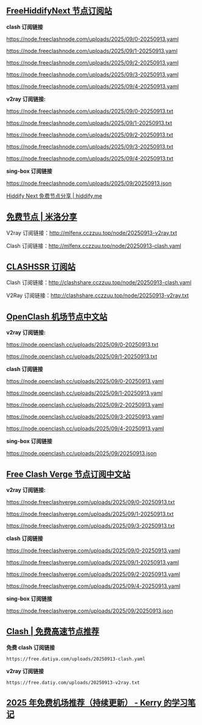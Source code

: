 ##    [FreeHiddifyNext 节点订阅站](https://freehiddifynext.github.io/free-nodes/)

 **clash 订阅链接**

https://node.freeclashnode.com/uploads/2025/09/0-20250913.yaml

https://node.freeclashnode.com/uploads/2025/09/1-20250913.yaml

https://node.freeclashnode.com/uploads/2025/09/2-20250913.yaml

https://node.freeclashnode.com/uploads/2025/09/3-20250913.yaml

https://node.freeclashnode.com/uploads/2025/09/4-20250913.yaml

 

**v2ray 订阅链接:**

https://node.freeclashnode.com/uploads/2025/09/0-20250913.txt

https://node.freeclashnode.com/uploads/2025/09/1-20250913.txt

https://node.freeclashnode.com/uploads/2025/09/2-20250913.txt

https://node.freeclashnode.com/uploads/2025/09/3-20250913.txt

https://node.freeclashnode.com/uploads/2025/09/4-20250913.txt

**sing-box 订阅链接**

https://node.freeclashnode.com/uploads/2025/09/20250913.json

[Hiddify Next 免费节点分享 | hiddify.me](https://hiddify.me/zh/docs/hiddify使用教程/hiddify-next免费节点分享/)

##     [免费节点 | 米洛分享](https://www.mlfenx.com/freenode)

V2ray 订阅链接：http://mlfenx.cczzuu.top/node/20250913-v2ray.txt

Clash 订阅链接：http://mlfenx.cczzuu.top/node/20250913-clash.yaml



##  [CLASHSSR 订阅站 ](https://clashshare.net/)



Clash 订阅链接：http://clashshare.cczzuu.top/node/20250913-clash.yaml

V2Ray 订阅链接：http://clashshare.cczzuu.top/node/20250913-v2ray.txt



## [OpenClash 机场节点中文站](https://openclash.cc/free-node/)



**v2ray 订阅链接:**

https://node.openclash.cc/uploads/2025/09/0-20250913.txt

https://node.openclash.cc/uploads/2025/09/1-20250913.txt

**clash 订阅链接**

https://node.openclash.cc/uploads/2025/09/0-20250913.yaml

https://node.openclash.cc/uploads/2025/09/1-20250913.yaml

https://node.openclash.cc/uploads/2025/09/2-20250913.yaml

https://node.openclash.cc/uploads/2025/09/3-20250913.yaml

https://node.openclash.cc/uploads/2025/09/4-20250913.yaml

**sing-box 订阅链接**

https://node.openclash.cc/uploads/2025/09/20250913.json



## [Free Clash Verge 节点订阅中文站](https://freeclashverge.com/free-node/)



**v2ray 订阅链接:**

https://node.freeclashverge.com/uploads/2025/09/0-20250913.txt

https://node.freeclashverge.com/uploads/2025/09/1-20250913.txt

https://node.freeclashverge.com/uploads/2025/09/3-20250913.txt

**clash 订阅链接**

https://node.freeclashverge.com/uploads/2025/09/0-20250913.yaml

https://node.freeclashverge.com/uploads/2025/09/1-20250913.yaml

https://node.freeclashverge.com/uploads/2025/09/2-20250913.yaml

https://node.freeclashverge.com/uploads/2025/09/4-20250913.yaml

**sing-box 订阅链接**

https://node.freeclashverge.com/uploads/2025/09/20250913.json



##   [Clash | 免费高速节点推荐](https://freenode.openrunner.net/tag/clash/)

**免费 clash 订阅链接**

```
https://free.datiya.com/uploads/20250913-clash.yaml
```

**v2ray 订阅链接**

```
https://free.datiy.com/uploads/20250913-v2ray.txt
```

## [2025 年免费机场推荐（持续更新） - Kerry 的学习笔记](https://kerrynotes.com/free-proxy-vpn/)

